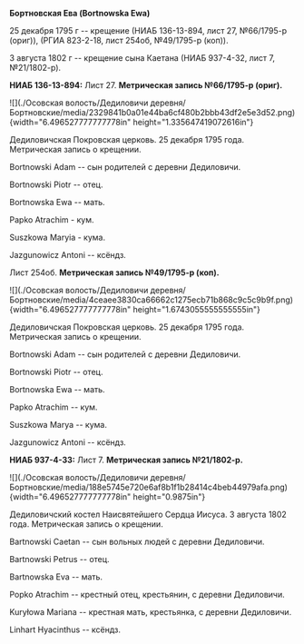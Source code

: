 **Бортновская Ева (Bortnowska Ewa)**

25 декабря 1795 г -- крещение (НИАБ 136-13-894, лист 27, №66/1795-р
(ориг)), (РГИА 823-2-18, лист 254об, №49/1795-р (коп)).

3 августа 1802 г -- крещение сына Каетана (НИАБ 937-4-32, лист 7,
№21/1802-р).

**НИАБ 136-13-894:** Лист 27. **Метрическая запись №66/1795-р (ориг).**

![](./Осовская волость/Дедиловичи деревня/Бортновские/media/2329841b0a01e44ba6cf480b2bbb43df2e5e3d52.png){width="6.496527777777778in"
height="1.335647419072616in"}

Дедиловичская Покровская церковь. 25 декабря 1795 года. Метрическая
запись о крещении.

Bortnowski Adam -- сын родителей с деревни Дедиловичи.

Bortnowski Piotr -- отец.

Bortnowska Ewa -- мать.

Papko Atrachim - кум.

Suszkowa Maryia - кума.

Jazgunowicz Antoni -- ксёндз.

Лист 254об. **Метрическая запись №49/1795-р (коп).**

![](./Осовская волость/Дедиловичи деревня/Бортновские/media/4ceaee3830ca66662c1275ecb71b868c9c5c9b9f.png){width="6.496527777777778in"
height="1.6743055555555555in"}

Дедиловичская Покровская церковь. 25 декабря 1795 года. Метрическая
запись о крещении.

Bortnowski Adam -- сын родителей с деревни Дедиловичи.

Bortnowski Piotr -- отец.

Bortnowska Ewa -- мать.

Papko Atrachim -- кум.

Suszkowa Marya -- кума.

Jazgunowicz Antoni -- ксёндз.

**НИАБ 937-4-33:** Лист 7. **Метрическая запись №21/1802-р.**

![](./Осовская волость/Дедиловичи деревня/Бортновские/media/188e5745e720e6af8b1f1b28414c4beb44979afa.png){width="6.496527777777778in"
height="0.9875in"}

Дедиловичский костел Наисвятейшего Сердца Иисуса. 3 августа 1802 года.
Метрическая запись о крещении.

Bartnowski Caetan -- сын вольных людей с деревни Дедиловичи.

Bartnowski Petrus -- отец.

Bartnowska Eva -- мать.

Popko Atrachim -- крестный отец, крестьянин, с деревни Дедиловичи.

Kuryłowa Mariana -- крестная мать, крестьянка, с деревни Дедиловичи.

Linhart Hyacinthus -- ксёндз.
